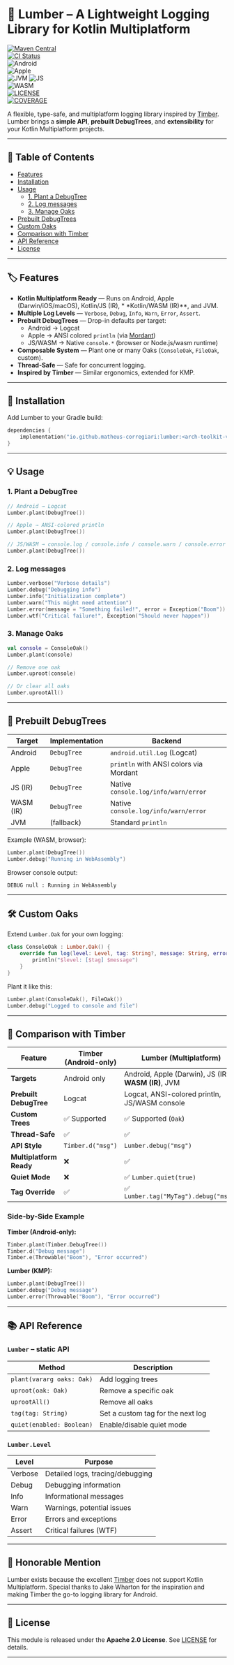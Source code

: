 # 🌲 Lumber – A Lightweight Logging Library for Kotlin Multiplatform

[![Maven Central][badge-maven]][link-maven]  
[![CI Status][badge-ci]][link-ci]  
![Android][badge-android]  
![Apple][badge-apple]  
![JVM][badge-jvm]
![JS][badge-js]  
![WASM][badge-wasm]  
[![LICENSE][badge-license]][link-license]  
[![COVERAGE][badge-coverage]][link-coverage]

A flexible, type-safe, and multiplatform logging library inspired
by [Timber](https://github.com/JakeWharton/timber).  
Lumber brings a **simple API**, **prebuilt DebugTrees**, and **extensibility** for your Kotlin
Multiplatform projects.

---

## 📑 Table of Contents

* [Features](#-features)
* [Installation](#-installation)
* [Usage](#-usage)
    * [1. Plant a DebugTree](#1-plant-a-debugtree)
    * [2. Log messages](#2-log-messages)
    * [3. Manage Oaks](#3-manage-oaks)
* [Prebuilt DebugTrees](#-prebuilt-debugtrees)
* [Custom Oaks](#-custom-oaks)
* [Comparison with Timber](#-comparison-with-timber)
* [API Reference](#-api-reference)
* [License](#-license)

---

## 🏷️ Features

* **Kotlin Multiplatform Ready** — Runs on Android, Apple (Darwin/iOS/macOS), Kotlin/JS (IR), *
  *Kotlin/WASM (IR)**, and JVM.
* **Multiple Log Levels** — `Verbose`, `Debug`, `Info`, `Warn`, `Error`, `Assert`.
* **Prebuilt DebugTrees** — Drop-in defaults per target:
    * Android → Logcat
    * Apple → ANSI colored `println` (via [Mordant](https://github.com/ajalt/mordant))
    * JS/WASM → Native `console.*` (browser or Node.js/wasm runtime)
* **Composable System** — Plant one or many Oaks (`ConsoleOak`, `FileOak`, custom).
* **Thread-Safe** — Safe for concurrent logging.
* **Inspired by Timber** — Similar ergonomics, extended for KMP.

---

## 🚀 Installation

Add Lumber to your Gradle build:

```kotlin
dependencies {
    implementation("io.github.matheus-corregiari:lumber:<arch-toolkit-version>")
}
````

---

## 💡 Usage

### 1. Plant a DebugTree

```kotlin
// Android → Logcat
Lumber.plant(DebugTree())

// Apple → ANSI-colored println
Lumber.plant(DebugTree())

// JS/WASM → console.log / console.info / console.warn / console.error
Lumber.plant(DebugTree())
```

### 2. Log messages

```kotlin
Lumber.verbose("Verbose details")
Lumber.debug("Debugging info")
Lumber.info("Initialization complete")
Lumber.warn("This might need attention")
Lumber.error(message = "Something failed!", error = Exception("Boom"))
Lumber.wtf("Critical failure!", Exception("Should never happen"))
```

### 3. Manage Oaks

```kotlin
val console = ConsoleOak()
Lumber.plant(console)

// Remove one oak
Lumber.uproot(console)

// Or clear all oaks
Lumber.uprootAll()
```

---

## 🌲 Prebuilt DebugTrees

| Target    | Implementation | Backend                                |
|-----------|----------------|----------------------------------------|
| Android   | `DebugTree`    | `android.util.Log` (Logcat)            |
| Apple     | `DebugTree`    | `println` with ANSI colors via Mordant |
| JS (IR)   | `DebugTree`    | Native `console.log/info/warn/error`   |
| WASM (IR) | `DebugTree`    | Native `console.log/info/warn/error`   |
| JVM       | (fallback)     | Standard `println`                     |

Example (WASM, browser):

```kotlin
Lumber.plant(DebugTree())
Lumber.debug("Running in WebAssembly")
```

Browser console output:

```
DEBUG null : Running in WebAssembly
```

---

## 🛠️ Custom Oaks

Extend `Lumber.Oak` for your own logging:

```kotlin
class ConsoleOak : Lumber.Oak() {
    override fun log(level: Level, tag: String?, message: String, error: Throwable?) {
        println("$level: [$tag] $message")
    }
}
```

Plant it like this:

```kotlin
Lumber.plant(ConsoleOak(), FileOak())
Lumber.debug("Logged to console and file")
```

---

## 🔄 Comparison with Timber

| Feature                 | Timber (Android-only) | Lumber (Multiplatform)                               |
|-------------------------|-----------------------|------------------------------------------------------|
| **Targets**             | Android only          | Android, Apple (Darwin), JS (IR), **WASM (IR)**, JVM |
| **Prebuilt DebugTree**  | Logcat                | Logcat, ANSI-colored println, JS/WASM console        |
| **Custom Trees**        | ✅ Supported           | ✅ Supported (`Oak`)                                  |
| **Thread-Safe**         | ✅                     | ✅                                                    |
| **API Style**           | `Timber.d("msg")`     | `Lumber.debug("msg")`                                |
| **Multiplatform Ready** | ❌                     | ✅                                                    |
| **Quiet Mode**          | ❌                     | ✅ `Lumber.quiet(true)`                               |
| **Tag Override**        | ✅                     | ✅ `Lumber.tag("MyTag").debug("msg")`                 |

### Side-by-Side Example

**Timber (Android-only):**

```kotlin
Timber.plant(Timber.DebugTree())
Timber.d("Debug message")
Timber.e(Throwable("Boom"), "Error occurred")
```

**Lumber (KMP):**

```kotlin
Lumber.plant(DebugTree())
Lumber.debug("Debug message")
Lumber.error(Throwable("Boom"), "Error occurred")
```

---

## 📚 API Reference

### `Lumber` – static API

| Method                    | Description                       |
|---------------------------|-----------------------------------|
| `plant(vararg oaks: Oak)` | Add logging trees                 |
| `uproot(oak: Oak)`        | Remove a specific oak             |
| `uprootAll()`             | Remove all oaks                   |
| `tag(tag: String)`        | Set a custom tag for the next log |
| `quiet(enabled: Boolean)` | Enable/disable quiet mode         |

### `Lumber.Level`

| Level   | Purpose                          |
|---------|----------------------------------|
| Verbose | Detailed logs, tracing/debugging |
| Debug   | Debugging information            |
| Info    | Informational messages           |
| Warn    | Warnings, potential issues       |
| Error   | Errors and exceptions            |
| Assert  | Critical failures (WTF)          |

---

## 🙏 Honorable Mention

Lumber exists because the excellent [Timber](https://github.com/JakeWharton/timber) does not support
Kotlin Multiplatform.
Special thanks to Jake Wharton for the inspiration and making Timber the go-to logging library for
Android.

---

## 📄 License

This module is released under the **Apache 2.0 License**.
See [LICENSE](../../../LICENSE.md) for details.

---

[link-maven]: https://search.maven.org/artifact/io.github.matheus-corregiari/lumber

[link-ci]: https://github.com/matheus-corregiari/arch-toolkit/actions/workflows/generate-tag.yml

[link-license]: ../../../LICENSE.md

[link-coverage]: https://codecov.io/gh/matheus-corregiari/arch-toolkit

[badge-android]: http://img.shields.io/badge/-android-6EDB8D.svg?style=flat

[badge-apple]: http://img.shields.io/badge/-apple-000000.svg?style=flat

[badge-js]: http://img.shields.io/badge/-js-F7DF1E.svg?style=flat

[badge-wasm]: http://img.shields.io/badge/-wasm-654FF0.svg?style=flat

[badge-jvm]: http://img.shields.io/badge/-jvm-DB413D.svg?style=flat

[badge-maven]: https://img.shields.io/maven-central/v/io.github.matheus-corregiari/lumber.svg

[badge-ci]: https://github.com/matheus-corregiari/arch-toolkit/actions/workflows/generate-tag.yml/badge.svg

[badge-license]: https://img.shields.io/github/license/matheus-corregiari/arch-toolkit

[badge-coverage]: https://img.shields.io/codecov/c/github/matheus-corregiari/arch-toolkit

```